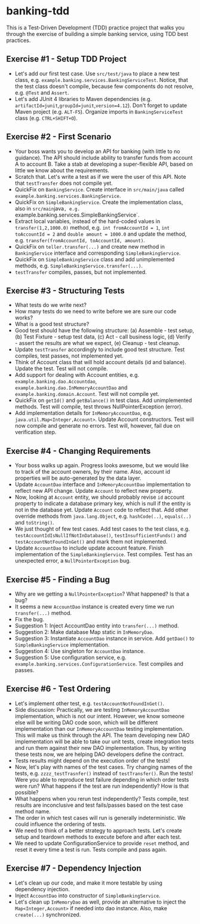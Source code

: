 # banking-tdd

This is a Test-Driven Development (TDD) practice project that walks you through the exercise of building a simple banking service, using TDD best practices.


## Exercise #1 - Setup TDD Project

* Let's add our first test case. Use `src/test/java` to place a new test class, e.g. `example.banking.services.BankingServiceTest`. Notice, that the test class doesn't compile, because few components do not resolve, e.g. `@Test` and `Assert`.
* Let's add JUnit 4 libraries to Maven dependencies (e.g. `artifactId=junit`,`groupId=junit`,`version=4.12`). Don't forget to update Maven project (e.g. `ALT-F5`). Organize imports in `BankingServiceTest` class (e.g. `CTRL+SHIFT+O`).


## Exercise #2 - First Scenario

* Your boss wants you to develop an API for banking (with little to no guidance). The API should include ability to transfer funds from account A to account B. Take a stab at developing a super-flexible API, based on little we know about the requirements.
* Scratch that. Let's write a test as if we were the user of this API. Note that `testTransfer` does not compile yet.
* QuickFix on `BankingService`. Create interface in `src/main/java` called `example.banking.services.BankingService`.
* QuickFix on `SimpleBankingService`. Create the implementation class, also in `src/main`java`, e.g. `example.banking.services.SimpleBankingService`.
* Extract local variables, instead of the hard-coded values in `transfer(1,2,1000.0)` method, e.g. `int fromAccountId = 1`, `int toAccountId = 2` and `double amount = 1000.0` and update the method, e.g. `transfer(fromAccountId, toAccountId, amount)`.
* QuickFix on `teller.transfer(...)` and create new method in `BankingService` interface and corresponding `SimpleBankingService`.
* QuickFix on `SimpleBankingService` class and add unimplemented methods, e.g. `SimpleBankingService.transfer(...)`.
* `testTransfer` compiles, passes, but not implemented.

## Exercise #3 - Structuring Tests
* What tests do we write next?
* How many tests do we need to write before we are sure our code works?
* What is a good test structure?
* Good test should have the following structure: (a) Assemble - test setup, (b) Test Fixture - setup test data, (c) Act - call business logic, (d) Verify - assert the results are what we expect, (e) Cleanup - test cleanup.
* Update `testTransfer` accordingly to include good test structure. Test compiles, test passes, not implemented yet.
* Think of Account class that will hold account details (id and balance). Update the test. Test will not compile.
* Add support for dealing with Account entities, e.g. `example.banking.dao.Accountdao`, `example.banking.dao.InMemoryAccountDao` and `example.banking.domain.Account`. Test will not compile yet.
* QuickFix on `getId()` and `getBalance()` in test class. Add unimplemented methods. Test will compile, test throws NullPointerException (error).
* Add implementation details for `InMemoryAccountDao`, e.g. `java.util.Map<Integer,Account>`. Update Account constructors. Test will now compile and generate no errors. Test will, however, fail due on verification step.

## Exercise #4 - Changing Requirements
* Your boss walks up again. Progress looks awesome, but we would like to track of the account owners, by their name. Also, account id properties will be auto-generated by the data layer.
* Update `AccountDao` interface and `InMemoryAccountDao` implementation to reflect new API change. Update `Account` to reflect new property.
* Now, looking at `Account` entity, we should probably revise `id` account property to indicate a database primary key, which is null if the entity is not in the database yet. Update `Account` code to reflect that. Add other override methods from `java.lang.Object`, e.g. `hashCode(..)`, `equals(..)` and `toString()`.
* We just thought of few test cases. Add test cases to the test class, e.g. `testAccountIdIsNullIfNotInDatabase()`, `testInsufficientFunds()` and `testAccountNotFoundInGet()` and mark them not implemented.
* Update `AccountDao` to include update account feature. Finish implementation of the `SimpleBankingService`. Test compiles. Test has an unexpected error, a `NullPointerException` bug. 

## Exercise #5 - Finding a Bug
* Why are we getting a `NullPointerException`? What happened? Is that a bug?
* It seems a new `AccountDao` instance is created every time we run `transfer(...)` method.
* Fix the bug.
* Suggestion 1: Inject AccountDao entity into `transfer(...)` method.
* Suggestion 2: Make database Map static in `InMemoryDao`.
* Suggestion 3: Instantiate `AccountDao` instance in service. Add `getDao()` to `SimpleBankingService` implementation.
* Suggestion 4: Use singleton for `AccountDao` instance.
* Suggestion 5: Use configuration service, e.g. `example.banking.services.ConfigurationService`. Test compiles and passes.

## Exercise #6 - Test Ordering
* Let's implement other test, e.g. `testAccountNotFoundInGet()`.
* Side discussion: Practically, we are testing `InMemoryAccountDao` implementation, which is not our intent. However, we know someone else will be writing DAO code soon, which will be different implementation than our `InMemoryAccountDao` testing implementation. This will make us think through the API. The team developing new DAO implementation will be able to take our unit tests, create integration tests and run them against their new DAO implementation. Thus, by writing these tests now, we are helping DAO developers define the contract.
* Tests results might depend on the execution order of the tests!
* Now, let's play with names of the test cases. Try changing names of the tests, e.g. `zzzz_testTrasnfer()` instead of `testTransfer()`. Run the tests! Were you able to reproduce test failure depending in which order tests were run? What happens if the test are run independently? How is that possible?
* What happens when you rerun test independently? Tests compile, test results are inconclusive and test fails/passes based on the test case method name.
* The order in which test cases will run is generally indeterministic. We could influence the ordering of tests.
* We need to think of a better strategy to approach tests. Let's create setup and teardown methods to execute before and after each test.
* We need to update ConfigurationService to provide `reset` method, and reset it every time a test is run. Tests compile and pass again.

## Exercise #7 - Dependency Injection
* Let's clean up our code, and make it more testable by using dependency injection.
* Inject `AccountDao` into constructor of `SimpleBankingService`.
* Let's clean up `InMemoryDao` as well, provide an alternative to inject the `Map<Integer,Account>` if needed into dao instance. Also, make `create(...)` synchronized.
